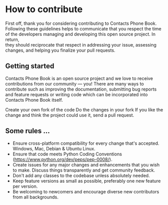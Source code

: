 # How to contribute
First off, thank you for considering contributing to Contacts Phone Book. 
Following these guidelines helps to communicate that you respect the time  
of the developers managing and developing this open source project. In return,  
they should reciprocate that respect in addressing your issue, assessing changes, and helping you finalize your pull requests. 

## Getting started
Contacts Phone Book is an open source project and we love to receive contributions from our community — you! There are many ways to contribute such as improving the documentation, submitting bug reports and feature requests or writing code which can be incorporated into Contacts Phone Book itself.

Create your own fork of the code
Do the changes in your fork
If you like the change and think the project could use it, send a pull request.

## Some rules ...
* Ensure cross-platform compatibility for every change that's accepted. Windows, Mac, Debian & Ubuntu Linux.
* Ensure that code meets Python Coding Conventions (https://www.python.org/dev/peps/pep-0008/).
* Create issues for any major changes and enhancements that you wish to make. Discuss things transparently and get community feedback.
* Don't add any classes to the codebase unless absolutely needed.
* Keep feature versions as small as possible, preferably one new feature per version.
* Be welcoming to newcomers and encourage diverse new contributors from all backgrounds.
